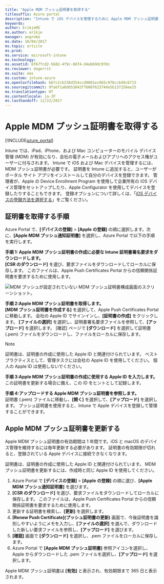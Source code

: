 ```yaml
---
title: "Apple MDM プッシュ証明書を取得する"
titlesuffix: Azure portal
description: "Intune で iOS デバイスを管理するために Apple MDM プッシュ証明書を取得する手順について説明します。\""
keywords: 
author: ErikjeMS
ms.author: erikje
manager: angrobe
ms.date: 10/04/2017
ms.topic: article
ms.prod: 
ms.service: microsoft-intune
ms.technology: 
ms.assetid: 6f67fcd2-5682-4f9c-8d74-d4ab69dc978c
ms.reviewer: dagerrit
ms.suite: ems
ms.custom: intune-azure
ms.openlocfilehash: b67c2cb238d354ccd9801ec0b5c9f8ccb49c6715
ms.sourcegitcommit: 9fabf1a8db53842f7b00762374de5b137158ee25
ms.translationtype: HT
ms.contentlocale: ja-JP
ms.lasthandoff: 12/22/2017
---
```

# <a name="get-an-apple-mdm-push-certificate"></a>Apple MDM プッシュ証明書を取得する

[!INCLUDE[azure_portal](./includes/azure_portal.md)]

Intune では、iPad、iPhone、および Mac コンピューターのモバイル デバイス管理 (MDM) が有効になり、会社の電子メールおよびアプリへのアクセス権がユーザーに付与されます。 Intune で iOS および Mac デバイスを管理するには、MDM プッシュ証明書が必要です。 証明書を Intune に追加すると、ユーザーがポータル サイト アプリをインストールして自分のデバイスを登録できます。 管理者が、Apple の Device Enrollment Program を使用して企業所有の iOS デバイス管理をセットアップしたり、Apple Configurator を使用してデバイスを登録したりすることもできます。 登録オプションについて詳しくは、「[iOS デバイスの登録方法を選択する](enrollment-method-choose-ios.md)」をご覧ください。

## <a name="steps-to-get-your-certificate"></a>証明書を取得する手順
Azure Portal で、**[デバイスの登録]**  >  **[Apple の登録]** の順に選択します。次に、**[Apple MDM プッシュ通知証明書]** を選択し、Azure Portal で以下の手順を実行します。

**手順 1: Apple MDM プッシュ証明書の作成に必要な Intune 証明書署名要求をダウンロードします。**<br>
**[CSR のダウンロード]** を選び、要求ファイルをダウンロードしてローカルに保存します。 このファイルは、Apple Push Certificates Portal からの信頼関係証明書を要求するために使用します。

  ![MDM プッシュが設定されていない MDM プッシュ証明書構成画面のスクリーンショット。](./media/create-mdm-push-certificate.png)

**手順 2:Apple MDM プッシュ証明書を取得します。**<br>
**[MDM プッシュ証明書を作成する]** を選択して、Apple Push Certificates Portal に移動します。 会社の Apple ID でサインインし、**[証明書の作成]** をクリックします。 **[ファイルの選択]**  を選択し、証明書署名要求ファイルを参照して、**[アップロード]** を選択します。 [確認] ページで **[ダウンロード]** を選択して証明書 (.pem) ファイルをダウンロードし、ファイルをローカルに保存します。

> [!NOTE]
> 証明書は、証明書の作成に使用した Apple ID と関連付けられています。 ベスト プラクティスとして、管理タスクには会社の Apple ID を使用してください。 個人の Apple ID は使用しないでください。

**手順 3:Apple MDM プッシュ証明書の作成に使用する Apple ID を入力します。**<br>
この証明書を更新する場合に備え、この ID をヒントとして記録します。

**手順 4:アップロードする Apple MDM プッシュ証明書を参照します。**<br>
証明書 (.pem) ファイルに移動し、**[開く]** を選択して、**[アップロード]** を選択します。 プッシュ証明書を使用すると、Intune で Apple デバイスを登録して管理することができます。

## <a name="renew-apple-mdm-push-certificate"></a>Apple MDM プッシュ証明書を更新する
Apple MDM プッシュ証明書の有効期間は 1 年間です。iOS と macOS のデバイス管理を維持するには毎年更新する必要があります。 証明書の有効期限が切れると、登録されている Apple デバイスに接続できなくなります。

証明書は、証明書の作成に使用した Apple ID と関連付けられています。 MDM プッシュ証明書を更新するには、作成時と同じ Apple ID を使用してください。

1. Azure Portal で **[デバイスの登録]** > **[Apple の登録]** の順に選び、**[Apple MDM プッシュ通知証明書]** を選びます。
2. **[CSR のダウンロード]** を選び、要求ファイルをダウンロードしてローカルに保存します。 このファイルは、Apple Push Certificates Portal からの信頼関係証明書を要求するために使用します。
3. 更新する証明書を検索し、**[更新]** を選択します。
4. **[Renew Push Certificate]\(プッシュ証明書の更新\)** 画面で、今後証明書を識別しやすいようにメモを入力し、**[ファイルの選択]** を選んで、ダウンロードした新しい要求ファイルを参照し、**[アップロード]** を選びます。
5. **[確認]** 画面で **[ダウンロード]** を選択し、.pem ファイルをローカルに保存します。
6. Azure Portal で **[Apple MDM プッシュ証明書]** 参照アイコンを選択し、Apple からダウンロードした .pem ファイルを選択し、**[アップロード]** を選択します。

Apple MDM プッシュ証明書は **[有効]** と表示され、有効期限まで 365 日と表示されます。
